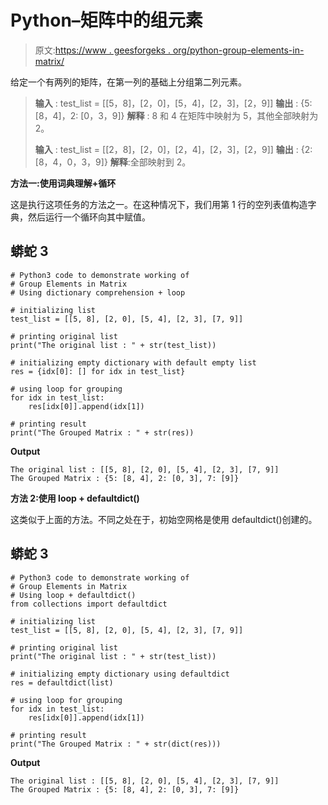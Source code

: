 # Python–矩阵中的组元素

> 原文:[https://www . geesforgeks . org/python-group-elements-in-matrix/](https://www.geeksforgeeks.org/python-group-elements-in-matrix/)

给定一个有两列的矩阵，在第一列的基础上分组第二列元素。

> **输入** : test_list = [[5，8]，[2，0]，[5，4]，[2，3]，[2，9]]
> **输出** : {5: [8，4]，2: [0，3，9]}
> **解释** : 8 和 4 在矩阵中映射为 5，其他全部映射为 2。
> 
> **输入** : test_list = [[2，8]，[2，0]，[2，4]，[2，3]，[2，9]]
> **输出** : {2: [8，4，0，3，9]}
> **解释**:全部映射到 2。

**方法一:使用词典理解+循环**

这是执行这项任务的方法之一。在这种情况下，我们用第 1 行的空列表值构造字典，然后运行一个循环向其中赋值。

## 蟒蛇 3

```
# Python3 code to demonstrate working of 
# Group Elements in Matrix
# Using dictionary comprehension + loop

# initializing list
test_list = [[5, 8], [2, 0], [5, 4], [2, 3], [7, 9]]

# printing original list
print("The original list : " + str(test_list))

# initializing empty dictionary with default empty list 
res = {idx[0]: [] for idx in test_list}

# using loop for grouping
for idx in test_list:
    res[idx[0]].append(idx[1])

# printing result 
print("The Grouped Matrix : " + str(res))
```

**Output**

```
The original list : [[5, 8], [2, 0], [5, 4], [2, 3], [7, 9]]
The Grouped Matrix : {5: [8, 4], 2: [0, 3], 7: [9]}

```

**方法 2:使用 loop + defaultdict()**

这类似于上面的方法。不同之处在于，初始空网格是使用 defaultdict()创建的。

## 蟒蛇 3

```
# Python3 code to demonstrate working of 
# Group Elements in Matrix
# Using loop + defaultdict()
from collections import defaultdict

# initializing list
test_list = [[5, 8], [2, 0], [5, 4], [2, 3], [7, 9]]

# printing original list
print("The original list : " + str(test_list))

# initializing empty dictionary using defaultdict
res = defaultdict(list)

# using loop for grouping
for idx in test_list:
    res[idx[0]].append(idx[1])

# printing result 
print("The Grouped Matrix : " + str(dict(res)))
```

**Output**

```
The original list : [[5, 8], [2, 0], [5, 4], [2, 3], [7, 9]]
The Grouped Matrix : {5: [8, 4], 2: [0, 3], 7: [9]}

```